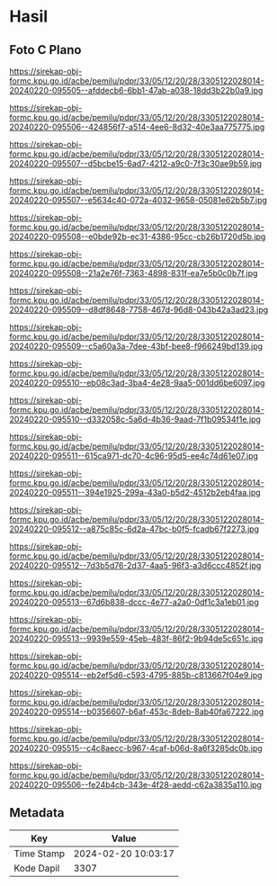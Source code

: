 # Hasil

## Foto C Plano

https://sirekap-obj-formc.kpu.go.id/acbe/pemilu/pdpr/33/05/12/20/28/3305122028014-20240220-095505--afddecb6-6bb1-47ab-a038-18dd3b22b0a9.jpg

https://sirekap-obj-formc.kpu.go.id/acbe/pemilu/pdpr/33/05/12/20/28/3305122028014-20240220-095506--424856f7-a514-4ee6-8d32-40e3aa775775.jpg

https://sirekap-obj-formc.kpu.go.id/acbe/pemilu/pdpr/33/05/12/20/28/3305122028014-20240220-095507--d5bcbe15-6ad7-4212-a9c0-7f3c30ae9b59.jpg

https://sirekap-obj-formc.kpu.go.id/acbe/pemilu/pdpr/33/05/12/20/28/3305122028014-20240220-095507--e5634c40-072a-4032-9658-05081e62b5b7.jpg

https://sirekap-obj-formc.kpu.go.id/acbe/pemilu/pdpr/33/05/12/20/28/3305122028014-20240220-095508--e0bde92b-ec31-4386-95cc-cb26b1720d5b.jpg

https://sirekap-obj-formc.kpu.go.id/acbe/pemilu/pdpr/33/05/12/20/28/3305122028014-20240220-095508--21a2e76f-7363-4898-831f-ea7e5b0c0b7f.jpg

https://sirekap-obj-formc.kpu.go.id/acbe/pemilu/pdpr/33/05/12/20/28/3305122028014-20240220-095509--d8df8648-7758-467d-96d8-043b42a3ad23.jpg

https://sirekap-obj-formc.kpu.go.id/acbe/pemilu/pdpr/33/05/12/20/28/3305122028014-20240220-095509--c5a60a3a-7dee-43bf-bee8-f966249bd139.jpg

https://sirekap-obj-formc.kpu.go.id/acbe/pemilu/pdpr/33/05/12/20/28/3305122028014-20240220-095510--eb08c3ad-3ba4-4e28-9aa5-001dd6be6097.jpg

https://sirekap-obj-formc.kpu.go.id/acbe/pemilu/pdpr/33/05/12/20/28/3305122028014-20240220-095510--d332058c-5a6d-4b36-9aad-7f1b09534f1e.jpg

https://sirekap-obj-formc.kpu.go.id/acbe/pemilu/pdpr/33/05/12/20/28/3305122028014-20240220-095511--615ca971-dc70-4c96-95d5-ee4c74d61e07.jpg

https://sirekap-obj-formc.kpu.go.id/acbe/pemilu/pdpr/33/05/12/20/28/3305122028014-20240220-095511--394e1925-299a-43a0-b5d2-4512b2eb4faa.jpg

https://sirekap-obj-formc.kpu.go.id/acbe/pemilu/pdpr/33/05/12/20/28/3305122028014-20240220-095512--a875c85c-6d2a-47bc-b0f5-fcadb67f2273.jpg

https://sirekap-obj-formc.kpu.go.id/acbe/pemilu/pdpr/33/05/12/20/28/3305122028014-20240220-095512--7d3b5d76-2d37-4aa5-96f3-a3d6ccc4852f.jpg

https://sirekap-obj-formc.kpu.go.id/acbe/pemilu/pdpr/33/05/12/20/28/3305122028014-20240220-095513--67d6b838-dccc-4e77-a2a0-0df1c3a1eb01.jpg

https://sirekap-obj-formc.kpu.go.id/acbe/pemilu/pdpr/33/05/12/20/28/3305122028014-20240220-095513--9939e559-45eb-483f-86f2-9b94de5c651c.jpg

https://sirekap-obj-formc.kpu.go.id/acbe/pemilu/pdpr/33/05/12/20/28/3305122028014-20240220-095514--eb2ef5d6-c593-4795-885b-c813667f04e9.jpg

https://sirekap-obj-formc.kpu.go.id/acbe/pemilu/pdpr/33/05/12/20/28/3305122028014-20240220-095514--b0356607-b6af-453c-8deb-8ab40fa67222.jpg

https://sirekap-obj-formc.kpu.go.id/acbe/pemilu/pdpr/33/05/12/20/28/3305122028014-20240220-095515--c4c8aecc-b967-4caf-b06d-8a6f3285dc0b.jpg

https://sirekap-obj-formc.kpu.go.id/acbe/pemilu/pdpr/33/05/12/20/28/3305122028014-20240220-095506--fe24b4cb-343e-4f28-aedd-c62a3835a110.jpg


## Metadata

| Key        | Value               |
| ---------- | ------------------- |
| Time Stamp | 2024-02-20 10:03:17 |
| Kode Dapil | 3307                |



